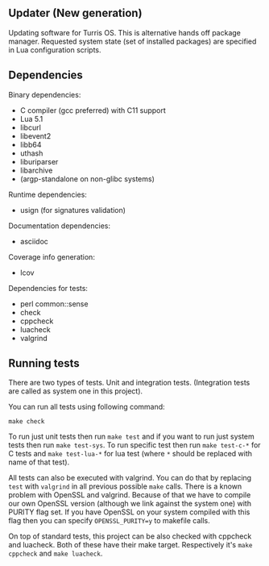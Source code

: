 Updater (New generation)
------------------------
Updating software for Turris OS. This is alternative hands off package manager.
Requested system state (set of installed packages) are specified in Lua
configuration scripts.

Dependencies
------------
Binary dependencies:
* C compiler (gcc preferred) with C11 support
* Lua 5.1
* libcurl
* libevent2
* libb64
* uthash
* liburiparser
* libarchive
* (argp-standalone on non-glibc systems)

Runtime dependencies:
* usign (for signatures validation)

Documentation dependencies:
* asciidoc

Coverage info generation:
* lcov

Dependencies for tests:
* perl common::sense
* check
* cppcheck
* luacheck
* valgrind

Running tests
-------------
There are two types of tests. Unit and integration tests. (Integration tests are
called as system one in this project).

You can run all tests using following command:
```
make check
```

To run just unit tests then run `make test` and if you want to run just system
tests then run `make test-sys`. To run specific test then run `make test-c-*` for
C tests and `make test-lua-*` for lua test (where `*` should be replaced with name
of that test).

All tests can also be executed with valgrind. You can do that by replacing `test`
with `valgrind` in all previous possible `make` calls.
There is a known problem with OpenSSL and valgrind. Because of that we have to
compile our own OpenSSL version (although we link against the system one) with PURITY
flag set. If you have OpenSSL on your system compiled with this flag then you can
specify `OPENSSL_PURITY=y` to makefile calls.

On top of standard tests, this project can be also checked with cppcheck and
luacheck. Both of these have their make target. Respectively it's `make cppcheck`
and `make luacheck`.
